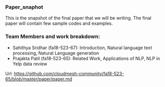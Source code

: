 
### Paper_snaphot

This is the snapshot of the final paper that we will be writing. The final
paper will contain few sample codes and examples.

### Team Members and work breakdown:

  - Sahithya Sridhar (fa18-523-67): Introduction, Natural language text processing,
    Natural Language generation
  - Prajakta Patil (fa18-523-65): Related Work, Applications of NLP, NLP in 
    Yelp data review
  
Url: https://github.com/cloudmesh-community/fa18-523-65/blob/master/paper/paper.md
